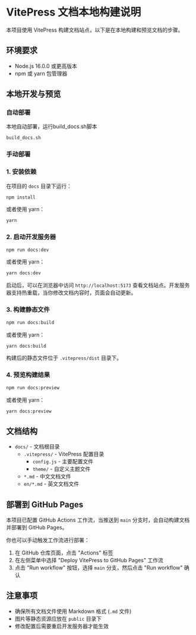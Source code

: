 # VitePress 文档本地构建说明

本项目使用 VitePress 构建文档站点，以下是在本地构建和预览文档的步骤。

## 环境要求

- Node.js 16.0.0 或更高版本
- npm 或 yarn 包管理器

## 本地开发与预览

### 自动部署

本地自动部署，运行build_docs.sh脚本
```bash
build_docs.sh
```
### 手动部署

### 1. 安装依赖

在项目的 `docs` 目录下运行：

```bash
npm install
```

或者使用 yarn：

```bash
yarn
```

### 2. 启动开发服务器

```bash
npm run docs:dev
```

或者使用 yarn：

```bash
yarn docs:dev
```

启动后，可以在浏览器中访问 `http://localhost:5173` 查看文档站点。开发服务器支持热重载，当你修改文档内容时，页面会自动更新。

### 3. 构建静态文件

```bash
npm run docs:build
```

或者使用 yarn：

```bash
yarn docs:build
```

构建后的静态文件位于 `.vitepress/dist` 目录下。

### 4. 预览构建结果

```bash
npm run docs:preview
```

或者使用 yarn：

```bash
yarn docs:preview
```

## 文档结构

- `docs/` - 文档根目录
  - `.vitepress/` - VitePress 配置目录
    - `config.js` - 主要配置文件
    - `theme/` - 自定义主题文件
  - `*.md` - 中文文档文件
  - `en/*.md` - 英文文档文件

## 部署到 GitHub Pages

本项目已配置 GitHub Actions 工作流，当推送到 `main` 分支时，会自动构建文档并部署到 GitHub Pages。

你也可以手动触发工作流进行部署：

1. 在 GitHub 仓库页面，点击 "Actions" 标签
2. 在左侧菜单中选择 "Deploy VitePress to GitHub Pages" 工作流
3. 点击 "Run workflow" 按钮，选择 `main` 分支，然后点击 "Run workflow" 确认

## 注意事项

- 确保所有文档文件使用 Markdown 格式 (`.md` 文件)
- 图片等静态资源应放在 `public` 目录下
- 修改配置后需要重启开发服务器才能生效